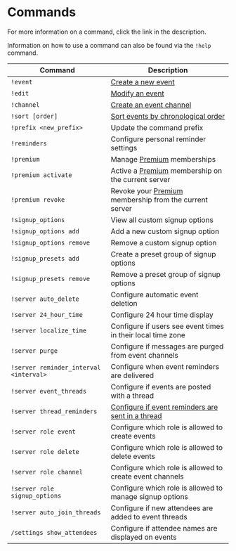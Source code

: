 # Commands

For more information on a command, click the link in the description.

Information on how to use a command can also be found via the `!help` command.

| Command                     | Description        |
| --------------------------- | ------------------ |
| `!event`                    | [Create a new event](./creating_events.md) |
| `!edit`                     | [Modify an event](./modifying_events.md) |
| `!channel`                  | [Create an event channel](./event_channels.md#create-an-event-channel) |
| `!sort [order]`             | [Sort events by chronological order](./event_channels.md#sort-an-event-channel) |
| `!prefix <new_prefix>`      | Update the command prefix |
| `!reminders`                | Configure personal reminder settings |
| `!premium`                  | Manage [Premium](https://apollo.fyi/premium) memberships |
| `!premium activate`         | Active a [Premium](https://apollo.fyi/premium) membership on the current server |
| `!premium revoke`           | Revoke your [Premium](https://apollo.fyi/premium)  membership from the current server |
| `!signup_options`           | View all custom signup options |
| `!signup_options add`       | Add a new custom signup option |
| `!signup_options remove`    | Remove a custom signup option |
| `!signup_presets add`       | Create a preset group of signup options |
| `!signup_presets remove`    | Remove a preset group of signup options |
| `!server auto_delete`       | Configure automatic event deletion |
| `!server 24_hour_time`      | Configure 24 hour time display |
| `!server localize_time`     | Configure if users see event times in their local time zone |
| `!server purge`             | Configure if messages are purged from event channels |
| `!server reminder_interval <interval>` | Configure when event reminders are delivered |
| `!server event_threads`     | Configure if events are posted with a thread |
| `!server thread_reminders`  | [Configure if event reminders are sent in a thread](./reminders.md#channel-reminders) |
| `!server role event`        | Configure which role is allowed to create events |
| `!server role delete`       | Configure which role is allowed to delete events |
| `!server role channel`      | Configure which role is allowed to create event channels |
| `!server role signup_options` | Configure which role is allowed to manage signup options|
| `!server auto_join_threads` | Configure if new attendees are added to event threads |
| `/settings show_attendees`  | Configure if attendee names are displayed on events |

